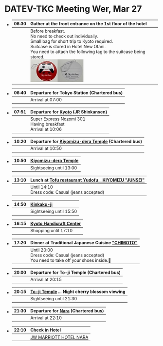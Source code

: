 # DATEV-TKC Meeting Wer, Mar 27

- |06:30|Gather at the front entrance on the 1st floor of the hotel|
  |--:|--|
  ||Before breakfast.<br>No need to check out individually.<br>Small bag for short trip to Kyoto required.<br>Suitcase is stored in Hotel New Otani.<br>You need to attach the following tag to the suitcase being stored.<br>![](./tag.jpeg)|

- |06:40|Departure for Tokyo Station (Chartered bus)|
  |--:|--|
  ||Arrival at 07:00|

- |07:51|Departure for [Kyoto](https://www.google.com/maps/dir/Tokyo+Station,+1+Chome+Marunouchi,+Chiyoda+City,+Tokyo+100-0005/Kyoto+Station,+Higashishiokoji+Kamadonocho,+Shimogyo+Ward,+Kyoto/@35.1874658,136.4460704,8z/data=!3m1!4b1!4m14!4m13!1m5!1m1!1s0x60188bfbd89f700b:0x277c49ba34ed38!2m2!1d139.7671248!2d35.6812362!1m5!1m1!1s0x600108ae918b02ef:0xb61a446e74a21c08!2m2!1d135.7587667!2d34.985849!3e3?authuser=0&hl=en&entry=ttu) (JR Shinkansen)|
  |--:|--|
  ||Super Express Nozomi 301<br>Having breakfast<br>Arrival at 10:06|

- |10:20|Departure for [Kiyomizu-dera Temple](https://www.kiyomizudera.or.jp/en/) (Chartered bus)|
  |--:|--|
  ||Arrival at 10:50|

- |10:50|[Kiyomizu-dera Temple](https://www.kiyomizudera.or.jp/en/)|
  |--:|--|
  ||Sightseeing until 13:00|

- |13:10|Lunch at [Tofu restaurant Yudofu　KIYOMIZU "JUNSEI"](https://www.okabeya.com/lang/en.html)|
  |--:|--|
  ||Until 14:10<br>Dress code: Casual (jeans accepted)|

- |14:50|[Kinkaku-ji](https://www.shokoku-ji.jp/en/kinkakuji/)|
  |--:|--|
  ||Sightseeing until 15:50|

- |16:15|[Kyoto Handicraft Center](https://www.kyotohandicraftcenter.com/?lang=en)|
  |--:|--|
  ||Shopping until 17:10|

- |17:20|Dinner at Traditional Japanese Cuisine ["CHIMOTO"](https://chimoto.jp/en/top/)|
  |--:|--|
  ||Until 20:00<br>Dress code: Casual (jeans accepted)<br>You need to take off your shoes inside.&#x1f45e;|

- |20:00|Departure for To-ji Temple (Chartered bus)|
  |--:|--|
  ||Arrival at 20:15|

- |20:15|[To-ji Temple](https://toji.or.jp/en/index.html) ... Night cherry blossom viewing|
  |--:|--|
  ||Sightseeing until 21:30|

- |21:30|Departure for [Nara](https://www.google.com/maps/dir/T%C5%8D-ji+Temple,+1+Kujocho,+Minami+Ward,+Kyoto,+601-8473/JW+Marriott+Hotel+Nara,+1+Chome-1+Sanjooji,+Nara+630-8013/@34.7753918,134.8195861,9z/data=!4m14!4m13!1m5!1m1!1s0x6001060485fbaa4d:0xd3ee2dd9b0177910!2m2!1d135.747786!2d34.9805982!1m5!1m1!1s0x60013bde91bef4fb:0xb1ba047955ccbffe!2m2!1d135.8052131!2d34.6839565!3e0?authuser=0&hl=en&entry=ttu) (Chartered bus)|
  |--:|--|
  ||Arrival at 22:10|

- |22:10|Check in Hotel|
  |--:|--|
  ||[JW MARRIOTT HOTEL NARA](https://www.marriott.com/en-us/hotels/osajw-jw-marriott-hotel-nara/overview/)|
